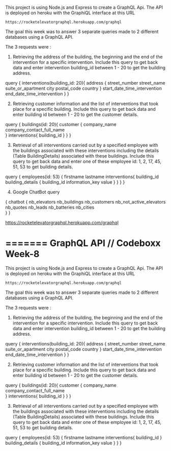 This project is using Node.js and Express to create a GraphQL Api.
The API is deployed on heroku with the GraphiQL interface at this URL

    https://rocketelevatorgraphql.herokuapp.com/graphql

The goal this week was to answer 3 separate queries made to 2 different databases 
using a GraphQL API. 

The 3 requests were :

1. Retrieving the address of the building, the beginning and the end of the intervention for a specific intervention.
Include this query to get back data and enter intervention building_id between 1 - 20 to get the building address.

query {
    interventions(building_id: 20){
        address {
            street_number
            street_name
            suite_or_apartment
            city
            postal_code
            country
       }
        start_date_time_intervention
        end_date_time_intervention
    }
}

2. Retrieving customer information and the list of interventions that took place for a specific building.
Include this query to get back data and enter building id between 1 - 20 to get the customer details.

query {
    buildings(id: 20){
        customer {
            company_name
            company_contact_full_name              
        }
        interventions{
          building_id
        }
    }
}

3. Retrieval of all interventions carried out by a specified employee with the buildings associated with these interventions including the details (Table BuildingDetails) associated with these buildings.
Include this query to get back data and enter one of these employee id: 1, 2, 17, 45, 51, 53 to get building details.

query {
    employees(id: 53) {
        firstname
        lastname
        interventions{
            building_id
            building_details {
                building_id
                information_key
                value
            }
        }
    }
}

4. Google ChatBot query

{
  chatbot {
    nb_elevators
    nb_buildings
    nb_customers
    nb_not_active_elevators
    nb_quotes
    nb_leads
    nb_batteries
    nb_cities    
  }
}

https://rocketelevatorgraphql.herokuapp.com/graphql



=======
GraphQL API // Codeboxx Week-8
=============================
This project is using Node.js and Express to create a GraphQL Api.
The API is deployed on heroku with the GraphiQL interface at this URL

    https://rocketelevatorgraphql.herokuapp.com/graphql

The goal this week was to answer 3 separate queries made to 2 different databases 
using a GraphQL API. 

The 3 requests were :

1. Retrieving the address of the building, the beginning and the end of the intervention for a specific intervention.
Include this query to get back data and enter intervention building_id between 1 - 20 to get the building address.

query {
    interventions(building_id: 20){
        address {
            street_number
            street_name
            suite_or_apartment
            city
            postal_code
            country
       }
        start_date_time_intervention
        end_date_time_intervention
    }
}

2. Retrieving customer information and the list of interventions that took place for a specific building.
Include this query to get back data and enter building id between 1 - 20 to get the customer details.

query {
    buildings(id: 20){
        customer {
            company_name
            company_contact_full_name              
        }
        interventions{
          building_id
        }
    }
}

3. Retrieval of all interventions carried out by a specified employee with the buildings associated with these interventions including the details (Table BuildingDetails) associated with these buildings.
Include this query to get back data and enter one of these employee id: 1, 2, 17, 45, 51, 53 to get building details.

query {
    employees(id: 53) {
        firstname
        lastname
        interventions{
            building_id
        }
        building_details {
            building_id
            information_key
            value
        }
    }
}






